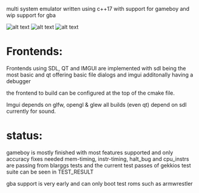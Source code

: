 multi system emulator written using c++17 with support for gameboy and wip support for gba


![alt text](https://raw.githubusercontent.com/destoer/destoer-emu/master/pics/qt.png)
![alt text](https://raw.githubusercontent.com/destoer/destoer-emu/master/pics/sdl.png)
![alt text](https://raw.githubusercontent.com/destoer/destoer-emu/master/pics/imgui.png)

# Frontends:

Frontends using SDL, QT and IMGUI are implemented
with sdl being the most basic and qt offering basic file dialogs
and imgui additonally having a debugger

the frontend to build can be configured at the top of the cmake file.

Imgui depends on glfw, opengl & glew
all builds (even qt) depend on sdl currently for sound.

# status: 
gameboy is mostly finished with most features supported and only accuracy fixes needed
mem-timing, instr-timing, halt_bug and cpu_instrs are passing from blarggs tests
and the current test passes of gekkios test suite can be seen in TEST_RESULT

gba support is very early and can only boot test roms such as armwrestler

